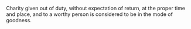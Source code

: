 Charity given out of duty, without expectation of return, at the proper time and place, and to a worthy person is considered to be in the mode of goodness.